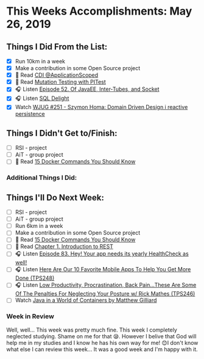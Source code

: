 # This Weeks Accomplishments: May 26, 2019

## Things I Did From the List:

- [x] Run 10km in a week
- [x] Make a contribution in some Open Source project
- [x] 📗 Read [CDI @ApplicationScoped](http://tomee.apache.org/examples-trunk/cdi-application-scope/)
- [x] 📗 Read [Mutation Testing with PITest](https://www.baeldung.com/java-mutation-testing-with-pitest)
- [x] 🎧 Listen [Episode 52. Of JavaEE, Inter-Tubes, and Socket](https://www.javapubhouse.com/2015/07/episode-52-of-javaee-inter-tubes-and.html)
- [x] 🎧 Listen [SQL Delight](http://talkingkotlin.com/sql-delight/)
- [x] Watch [WJUG #251 - Szymon Homa: Domain Driven Design i reactive persistence](https://youtu.be/ImQqcCklNFc)

## Things I Didn't Get to/Finish:

- [ ] RSI - project
- [ ] AiT - group project
- [ ] 📗 Read [15 Docker Commands You Should Know](https://towardsdatascience.com/15-docker-commands-you-should-know-970ea5203421)

### Additional Things I Did:


## Things I'll Do Next Week:

- [ ] RSI - project
- [ ] AiT - group project
- [ ] Run 6km in a week
- [ ] Make a contribution in some Open Source project
- [ ] 📗 Read [15 Docker Commands You Should Know](https://towardsdatascience.com/15-docker-commands-you-should-know-970ea5203421)
- [ ] 📗 Read [Chapter 1. Introduction to REST](https://dennis-xlc.gitbooks.io/restful-java-with-jax-rs-2-0-en/content/en/part1/chapter1/introduction_to_rest.html)
- [ ] 🎧 Listen [Episode 83. Hey! Your app needs its yearly HealthCheck as well!](https://www.javapubhouse.com/2019/05/episode-83-hey-your-app-needs-its-yearly-healthcheck-as-well.html)
- [ ] 🎧 Listen [Here Are Our 10 Favorite Mobile Apps To Help You Get More Done (TPS248)](http://www.asianefficiency.com/podcast/248-top-ten-mobile-apps/)
- [ ] 🎧 Listen [Low Productivity, Procrastination, Back Pain…These Are Some Of The Penalties For Neglecting Your Posture w/ Rick Mathes (TPS246)](http://www.asianefficiency.com/podcast/246-fix-your-posture/)
- [ ] Watch [Java in a World of Containers by Matthew Gilliard](https://youtu.be/8SdrYGIM384)

### Week in Review
Well, well... This week was pretty much fine. This week I completely neglected studying. Shame on me for that 😪. However I belive that God will help me in my studies and I know he has his own way for me! 😊I don't know what else I can review this week... It was a good week and I'm happy with it.
